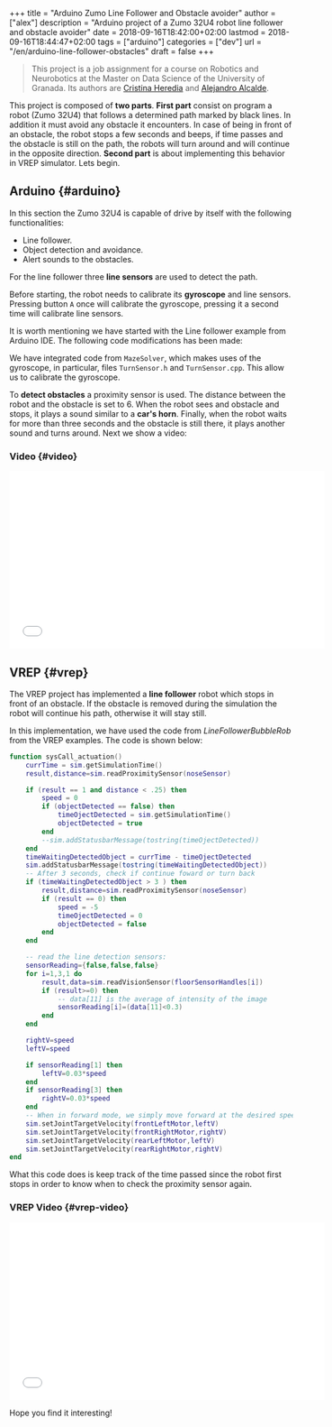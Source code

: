+++
title = "Arduino Zumo Line Follower and Obstacle avoider"
author = ["alex"]
description = "Arduino project of a Zumo 32U4 robot line follower and obstacle avoider"
date = 2018-09-16T18:42:00+02:00
lastmod = 2018-09-16T18:44:47+02:00
tags = ["arduino"]
categories = ["dev"]
url = "/en/arduino-line-follower-obstacles"
draft = false
+++

> This project is a job assignment for a course on Robotics and Neurobotics at the
> Master on Data Science of the University of Granada. Its authors are [Cristina
> Heredia](/en/author/cristina) and [Alejandro Alcalde](/en/author/alex).

This project is composed of **two parts**. **First part** consist on program a robot
(Zumo 32U4) that follows a determined path marked by black lines. In addition it
must avoid any obstacle it encounters. In case of being in front of an obstacle,
the robot stops a few seconds and beeps, if time passes and the obstacle is
still on the path, the robots will turn around and will continue in the opposite
direction. **Second part** is about implementing this behavior in VREP simulator.
Lets begin.


## Arduino {#arduino}

In this section the Zumo 32U4 is capable of drive by itself with the following
functionalities:

-   Line follower.
-   Object detection and avoidance.
-   Alert sounds to the obstacles.

For the line follower three **line sensors** are used to detect the path.

Before starting, the robot needs to calibrate its **gyroscope** and line sensors.
Pressing button `A` once will calibrate the gyroscope, pressing it a second time
will calibrate line sensors.

It is worth mentioning we have started with the Line follower example from
Arduino IDE. The following code modifications has been made:

We have integrated code from `MazeSolver`, which makes uses of the gyroscope, in
particular, files `TurnSensor.h` and `TurnSensor.cpp`. This allow us to
calibrate the gyroscope.

To **detect obstacles** a proximity sensor is used. The distance between the robot
and the obstacle is set to 6. When the robot sees and obstacle and stops, it
plays a sound similar to a **car's horn**. Finally, when the robot waits for more
than three seconds and the obstacle is still there, it plays another sound and
turns around. Next we show a video:


### Video {#video}

<iframe width="560" height="315" src="<https://www.youtube-nocookie.com/embed/UwPJgL0ix_8>" frameborder="0" allow="autoplay; encrypted-media" allowfullscreen></iframe>


## VREP {#vrep}

The VREP project has implemented a **line follower** robot which stops in front of
an obstacle. If the obstacle is removed during the simulation the robot will
continue his path, otherwise it will stay still.

In this implementation, we have used the code from _LineFollowerBubbleRob_ from
the VREP examples. The code is shown below:

```lua
function sysCall_actuation()
    currTime = sim.getSimulationTime()
    result,distance=sim.readProximitySensor(noseSensor)

    if (result == 1 and distance < .25) then
        speed = 0
        if (objectDetected == false) then
            timeOjectDetected = sim.getSimulationTime()
            objectDetected = true
        end
        --sim.addStatusbarMessage(tostring(timeOjectDetected))
    end
    timeWaitingDetectedObject = currTime - timeOjectDetected
    sim.addStatusbarMessage(tostring(timeWaitingDetectedObject))
    -- After 3 seconds, check if continue foward or turn back
    if (timeWaitingDetectedObject > 3 ) then
        result,distance=sim.readProximitySensor(noseSensor)
        if (result == 0) then
            speed = -5
            timeOjectDetected = 0
            objectDetected = false
        end
    end

    -- read the line detection sensors:
    sensorReading={false,false,false}
    for i=1,3,1 do
        result,data=sim.readVisionSensor(floorSensorHandles[i])
        if (result>=0) then
            -- data[11] is the average of intensity of the image
            sensorReading[i]=(data[11]<0.3)
        end
    end

    rightV=speed
    leftV=speed

    if sensorReading[1] then
        leftV=0.03*speed
    end
    if sensorReading[3] then
        rightV=0.03*speed
    end
    -- When in forward mode, we simply move forward at the desired speed
    sim.setJointTargetVelocity(frontLeftMotor,leftV)
    sim.setJointTargetVelocity(frontRightMotor,rightV)
    sim.setJointTargetVelocity(rearLeftMotor,leftV)
    sim.setJointTargetVelocity(rearRightMotor,rightV)
end
```

What this code does is keep track of the time passed since the robot first
stops in order to know when to check the proximity sensor again.


### VREP Video {#vrep-video}

<iframe width="560" height="315"
src="<https://www.youtube-nocookie.com/embed/dixjPmbJ1Ts>" frameborder="0"
allow="autoplay; encrypted-media" allowfullscreen></iframe>

Hope you find it interesting!

[//]: # "Exported with love from a post written in Org mode"
[//]: # "- https://github.com/kaushalmodi/ox-hugo"
